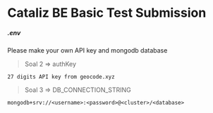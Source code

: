 # Cataliz BE Basic Test Submission

##### .env

Please make your own API key and mongodb database

> Soal 2 => authKey

    27 digits API key from geocode.xyz

> Soal 3 => DB_CONNECTION_STRING

    mongodb+srv://<username>:<password>@<cluster>/<database>
